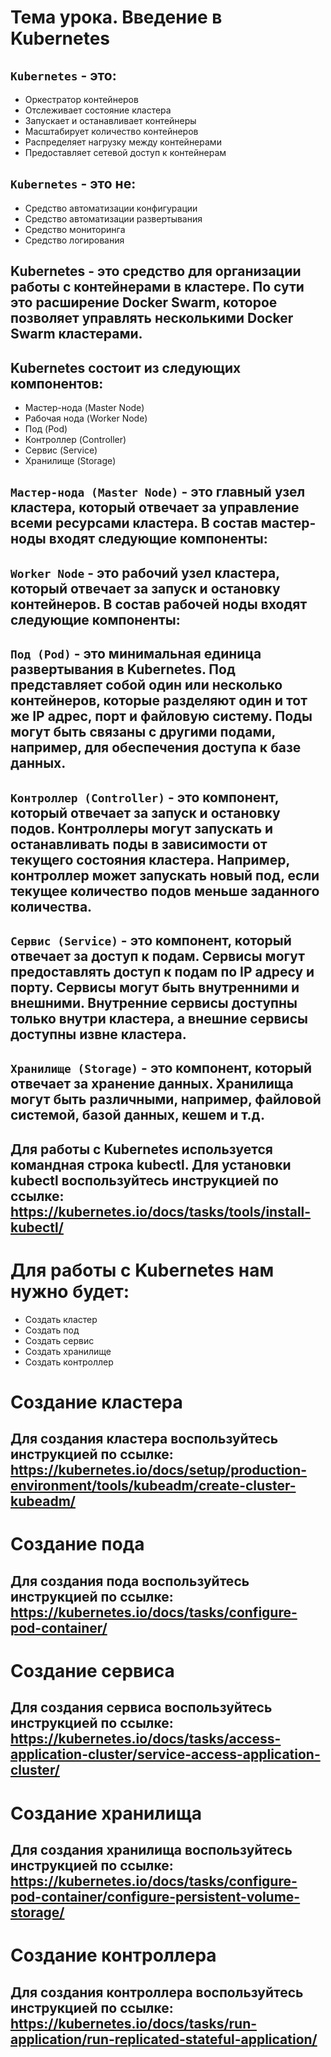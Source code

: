 # Тема урока. Введение в Kubernetes

## `Kubernetes` - это:
- Оркестратор контейнеров
- Отслеживает состояние кластера
- Запускает и останавливает контейнеры
- Масштабирует количество контейнеров
- Распределяет нагрузку между контейнерами
- Предоставляет сетевой доступ к контейнерам

## `Kubernetes` - это не:
- Средство автоматизации конфигурации
- Средство автоматизации развертывания
- Средство мониторинга
- Средство логирования

## Kubernetes - это средство для организации работы с контейнерами в кластере. По сути это расширение Docker Swarm, которое позволяет управлять несколькими Docker Swarm кластерами.

## Kubernetes состоит из следующих компонентов:
- Мастер-нода (Master Node)
- Рабочая нода (Worker Node)
- Под (Pod)
- Контроллер (Controller)
- Сервис (Service)
- Хранилище (Storage)

## `Мастер-нода (Master Node)` - это главный узел кластера, который отвечает за управление всеми ресурсами кластера. В состав мастер-ноды входят следующие компоненты:

## `Worker Node` - это рабочий узел кластера, который отвечает за запуск и остановку контейнеров. В состав рабочей ноды входят следующие компоненты:

## `Под (Pod)` - это минимальная единица развертывания в Kubernetes. Под представляет собой один или несколько контейнеров, которые разделяют один и тот же IP адрес, порт и файловую систему. Поды могут быть связаны с другими подами, например, для обеспечения доступа к базе данных.

## `Контроллер (Controller)` - это компонент, который отвечает за запуск и остановку подов. Контроллеры могут запускать и останавливать поды в зависимости от текущего состояния кластера. Например, контроллер может запускать новый под, если текущее количество подов меньше заданного количества.

## `Сервис (Service)` - это компонент, который отвечает за доступ к подам. Сервисы могут предоставлять доступ к подам по IP адресу и порту. Сервисы могут быть внутренними и внешними. Внутренние сервисы доступны только внутри кластера, а внешние сервисы доступны извне кластера.

## `Хранилище (Storage)` - это компонент, который отвечает за хранение данных. Хранилища могут быть различными, например, файловой системой, базой данных, кешем и т.д.

## Для работы с Kubernetes используется командная строка kubectl. Для установки kubectl воспользуйтесь инструкцией по ссылке: https://kubernetes.io/docs/tasks/tools/install-kubectl/

# Для работы с Kubernetes нам нужно будет: 
* Создать кластер
* Создать под
* Создать сервис
* Создать хранилище
* Создать контроллер

# Создание кластера
## Для создания кластера воспользуйтесь инструкцией по ссылке: https://kubernetes.io/docs/setup/production-environment/tools/kubeadm/create-cluster-kubeadm/

# Создание пода
## Для создания пода воспользуйтесь инструкцией по ссылке: https://kubernetes.io/docs/tasks/configure-pod-container/

# Создание сервиса
## Для создания сервиса воспользуйтесь инструкцией по ссылке: https://kubernetes.io/docs/tasks/access-application-cluster/service-access-application-cluster/

# Создание хранилища
## Для создания хранилища воспользуйтесь инструкцией по ссылке: https://kubernetes.io/docs/tasks/configure-pod-container/configure-persistent-volume-storage/

# Создание контроллера
## Для создания контроллера воспользуйтесь инструкцией по ссылке: https://kubernetes.io/docs/tasks/run-application/run-replicated-stateful-application/



